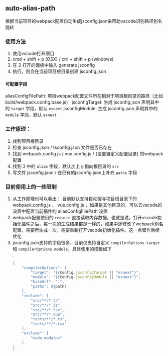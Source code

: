 ## auto-alias-path

根据当前项目的webpack配置自动生成jsconfig.json来帮助vscode识别路径别名跳转

### 使用方法

1. 使用vscode打开项目
2. cmd + shift + p (OSX) / ctrl + shift + p (windows)
3. 在 2 打开的面板中输入 generate jsconfig
4. 执行，则会在当前项目根目录创建 jsconfig.json

#### 可配置字段

aliasConfigFilePath: 项目webpack配置文件所在相对于项目根目录的路径（比如 build/webpack.config.base.js）
jsconfigTarget: 生成 jsconfig.json 声明其中的 `target` 字段，默认 `esnext`
jsconfigModule: 生成 jsconfig.json 声明其中的 `module` 字段，默认 `esnext`

### 工作原理：

1. 找到项目根目录
2. 检查 jsconfig.json / tsconfig.json 文件是否已存在
3. 找到 webpack.config.js / vue.config.js / {设置自定义配置目录} 的webpack配置
4. 找到 3 中的 `alias` 字段，默认加上 `@` 指向根目录的 `src`
5. 写文件 jsconfig.json / 在已有的jsconfig.json上补充 `paths` 字段

### 目前使用上的一些限制

1. 从工作原理也可以看出：
    目前默认支持自动搜寻项目根目录下的 webpack.config.js 、 vue.config.js ，如果是其他目录的，可以去vscode的设置中配置当前插件的 aliasConfigFilePath 设置
2. webpack配置使用的 `require` 直接读取内存数据，也就是说，打开vscode初始化插件之后，每一次的生成结果都是一样的，如果中途修改了webpack别名配置，需要再生成一次，需要重新打开vscode初始化插件。这一点留作后续优化
3. jsconfig.json支持的字段很多，目前仅支持自定义 `compilerOptions.target` 和 `compilerOptions.module`，具体使用的模板如下
    ```javascript
    `
    {
        "compilerOptions": {
            "target": "${Config.jsconfigTarget || "esnext"}",
            "module": "${Config.jsconfigModule || "esnext"}",
            "baseUrl": ".",
            "paths": ${path}
        },
        "include": [
            "src/**/*.ts",
            "src/**/*.js",
            "src/**/*.tsx",
            "src/**/*.vue",
            "tests/**/*.ts",
            "tests/**/*.tsx"
        ],
        "exclude": [
            "node_modules"
        ]
    }
    `
    ```

